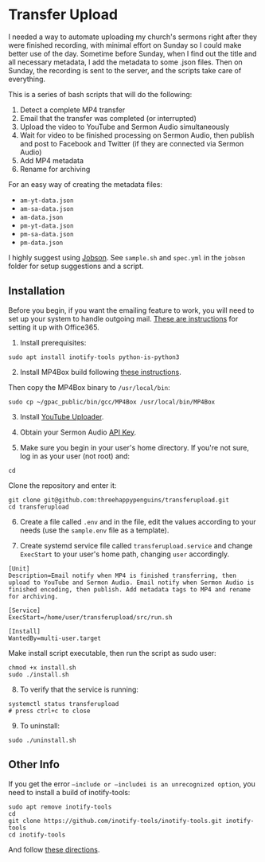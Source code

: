 <h1>Transfer Upload</h1>

I needed a way to automate uploading my church's sermons right after they were finished recording, with minimal effort on Sunday so I could make better use of the day. Sometime before Sunday, when I find out the title and all necessary metadata, I add the metadata to some .json files. Then on Sunday, the recording is sent to the server, and the scripts take care of everything.

This is a series of bash scripts that will do the following:
1. Detect a complete MP4 transfer
2. Email that the transfer was completed (or interrupted)
3. Upload the video to YouTube and Sermon Audio simultaneously
4. Wait for video to be finished processing on Sermon Audio, then publish and post to Facebook and Twitter (if they are connected via Sermon Audio)
5. Add MP4 metadata
6. Rename for archiving

For an easy way of creating the metadata files:
* `am-yt-data.json`
* `am-sa-data.json`
* `am-data.json`
* `pm-yt-data.json`
* `pm-sa-data.json`
* `pm-data.json`

I highly suggest using [Jobson](https://github.com/adamkewley/jobson). See `sample.sh` and `spec.yml` in the `jobson` folder for setup suggestions and a script.

<h2>Installation</h2>

Before you begin, if you want the emailing feature to work, you will need to set up your system to handle outgoing mail. [These are instructions](https://apiit.atlassian.net/wiki/spaces/ITSM/pages/1205567492/How+to+configure+postfix+relay+to+Office365+on+Ubuntu) for setting it up with Office365.

1. Install prerequisites:
```console
sudo apt install inotify-tools python-is-python3
```

2. Install MP4Box build following [these instructions](https://github.com/gpac/gpac/wiki/GPAC-Build-Guide-for-Linux#mp4box--gpac-only-minimal-static-build).

Then copy the MP4Box binary to `/usr/local/bin`:
```console
sudo cp ~/gpac_public/bin/gcc/MP4Box /usr/local/bin/MP4Box
```

3. Install [YouTube Uploader](https://github.com/porjo/youtubeuploader).

4. Obtain your Sermon Audio [API Key](https://www.sermonaudio.com/new_details.asp?ID=26017).

5. Make sure you begin in your user's home directory. If you're not sure, log in as your user (not root) and:
```console
cd
```

Clone the repository and enter it:
```console
git clone git@github.com:threehappypenguins/transferupload.git
cd transferupload
```

6. Create a file called `.env` and in the file, edit the values according to your needs (use the `sample.env` file as a template).

7. Create systemd service file called `transferupload.service` and change `ExecStart` to your user's home path, changing `user` accordingly.
```console
[Unit]
Description=Email notify when MP4 is finished transferring, then upload to YouTube and Sermon Audio. Email notify when Sermon Audio is finished encoding, then publish. Add metadata tags to MP4 and rename for archiving.

[Service]
ExecStart=/home/user/transferupload/src/run.sh

[Install]
WantedBy=multi-user.target
```

Make install script executable, then run the script as sudo user:
```console
chmod +x install.sh
sudo ./install.sh
```

8. To verify that the service is running:
```console
systemctl status transferupload
# press ctrl+c to close
```

9. To uninstall:
```console
sudo ./uninstall.sh
```

<h2>Other Info</h2>

If you get the error `—include or —includei is an unrecognized option`, you need to install a build of inotify-tools:
```console
sudo apt remove inotify-tools
cd
git clone https://github.com/inotify-tools/inotify-tools.git inotify-tools
cd inotify-tools
```
And follow [these directions](https://github.com/inotify-tools/inotify-tools/blob/master/INSTALL).